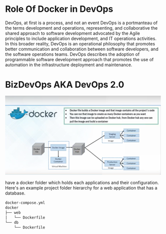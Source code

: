 
# Role Of Docker in DevOps

DevOps, at first is a process, and not an event DevOps is a portmanteau of the terms development and operations, representing, and collaborative the shared approach
to software development advocated by the Agile principles to include application development, and IT operations activities. 
In this broader reality, DevOps is an operational philosophy that promotes better communication and 
collaboration between software developers, and the software operations teams. DevOps describes the adoption of 
programmable software development approach that promotes the use of automation in the infrastructure deployment and maintenance. 

# BizDevOps AKA DevOps 2.0

![Docker Components](https://github.com/kakuffo/Dockerfiles/blob/master/vid/docker01.png?raw=true)


have a docker folder which holds each applications and their configuration. Here's an example project folder hierarchy for a web application that has a database.
````Shell
docker-compose.yml
docker
├── web
│   └── Dockerfile
└── db
    └── Dockerfile
````